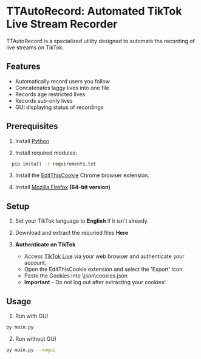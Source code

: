 
# TTAutoRecord: Automated TikTok Live Stream Recorder

TTAutoRecord is a specialized utility designed to automate the recording of live streams on TikTok. 


## Features

- Automatically record users you follow
- Concatenates laggy lives into one file
- Records age restricted lives
- Records sub-only lives
- GUI displaying status of recordings

## Prerequisites

1. Install [Python](https://www.python.org/downloads/)

3. Install required modules:

```bash
  pip install -r requirements.txt
```

3. Install the [EditThisCookie](https://chrome.google.com/webstore/detail/editthiscookie/fngmhnnpilhplaeedifhccceomclgfbg)  Chrome browser extension.

4. Install [Mozilla Firefox](https://www.mozilla.org/en-GB/firefox/browsers/windows-64-bit/) **(64-bit version)**
## Setup
1. Set your TikTok language to **English** if it isn't already.

2. Download and extract the requried files **Here**

3. **Authenticate on TikTok**
   - Access [TikTok Live](https://www.tiktok.com/live) via your web browser and authenticate your account.
   - Open the EditThisCookie extension and select the 'Export' icon.
   - Paste the Cookies into \json\cookies.json
   - **Important** - Do not log out after extracting your cookies!
    
## Usage

1. Run with GUI
```bash
py main.py
```
2. Run without GUI
```bash
py main.py --nogui
```
